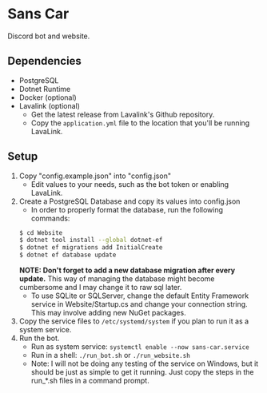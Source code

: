 # Sans Car
Discord bot and website.

## Dependencies
* PostgreSQL
* Dotnet Runtime
* Docker (optional)
* Lavalink (optional)
   * Get the latest release from Lavalink's Github repository.
   * Copy the `application.yml` file to the location that you'll be running LavaLink.

## Setup
1. Copy "config.example.json" into "config.json"
   * Edit values to your needs, such as the bot token or enabling LavaLink.
2. Create a PostgreSQL Database and copy its values into config.json
   * In order to properly format the database, run the following commands: 
   ```bash
   $ cd Website
   $ dotnet tool install --global dotnet-ef
   $ dotnet ef migrations add InitialCreate
   $ dotnet ef database update
   ``` 
   **NOTE: Don't forget to add a new database migration after every update.** This way of managing the
   database might become cumbersome and I may change it to raw sql later.
   * To use SQLite or SQLServer, change the default Entity Framework service in 
   Website/Startup.cs and change your connection string. This may involve adding new NuGet packages.
3. Copy the service files to `/etc/systemd/system` if you plan to run it as a system service.
4. Run the bot.
   * Run as system service: `systemctl enable --now sans-car.service`
   * Run in a shell: `./run_bot.sh` or `./run_website.sh`
   * Note: I will not be doing any testing of the service on Windows, but it should be just as simple
   to get it running. Just copy the steps in the run_*.sh files in a command prompt.